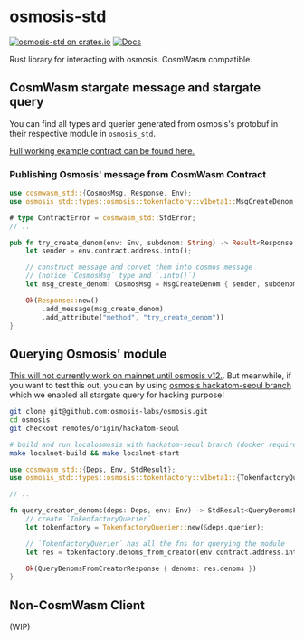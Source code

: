 # osmosis-std

[![osmosis-std on crates.io](https://img.shields.io/crates/v/osmosis-std.svg)](https://crates.io/crates/osmosis-std) [![Docs](https://docs.rs/osmosis-std/badge.svg)](https://docs.rs/osmosis-std)

Rust library for interacting with osmosis. CosmWasm compatible.

## CosmWasm stargate message and stargate query

You can find all types and querier generated from osmosis's protobuf in their respective module in `osmosis_std`.

[Full working example contract can be found here.](/examples/cosmwasm/contracts/osmosis-stargate)

### Publishing Osmosis' message from CosmWasm Contract

```rust
use cosmwasm_std::{CosmosMsg, Response, Env};
use osmosis_std::types::osmosis::tokenfactory::v1beta1::MsgCreateDenom;

# type ContractError = cosmwasm_std::StdError;
// ..

pub fn try_create_denom(env: Env, subdenom: String) -> Result<Response, ContractError> {
    let sender = env.contract.address.into();

    // construct message and convet them into cosmos message
    // (notice `CosmosMsg` type and `.into()`)
    let msg_create_denom: CosmosMsg = MsgCreateDenom { sender, subdenom }.into();

    Ok(Response::new()
        .add_message(msg_create_denom)
        .add_attribute("method", "try_create_denom"))
}

```

## Querying Osmosis' module

[This will not currently work on mainnet until osmosis v12.](https://github.com/osmosis-labs/osmosis/issues/2433).
But meanwhile, if you want to test this out, you can by using [osmosis hackatom-seoul branch](https://github.com/osmosis-labs/osmosis/tree/hackatom-seoul) which we enabled all stargate query for hacking purpose!

```sh
git clone git@github.com:osmosis-labs/osmosis.git
cd osmosis
git checkout remotes/origin/hackatom-seoul

# build and run localosmosis with hackatom-seoul branch (docker required)
make localnet-build && make localnet-start
```

```rust
use cosmwasm_std::{Deps, Env, StdResult};
use osmosis_std::types::osmosis::tokenfactory::v1beta1::{TokenfactoryQuerier, QueryDenomsFromCreatorResponse};

// ..

fn query_creator_denoms(deps: Deps, env: Env) -> StdResult<QueryDenomsFromCreatorResponse> {
    // create `TokenfactoryQuerier`
    let tokenfactory = TokenfactoryQuerier::new(&deps.querier);

    // `TokenfactoryQuerier` has all the fns for querying the module
    let res = tokenfactory.denoms_from_creator(env.contract.address.into())?;

    Ok(QueryDenomsFromCreatorResponse { denoms: res.denoms })
}
```

## Non-CosmWasm Client

(WIP)
